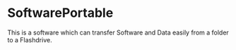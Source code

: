 # SoftwarePortable
This is a software which can transfer Software and Data easily from a folder to a Flashdrive.
